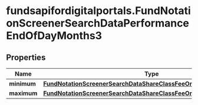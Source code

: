 # fundsapifordigitalportals.FundNotationScreenerSearchDataPerformanceEndOfDayMonths3

## Properties

Name | Type | Description | Notes
------------ | ------------- | ------------- | -------------
**minimum** | [**FundNotationScreenerSearchDataShareClassFeeOngoingCurrentMinimum**](FundNotationScreenerSearchDataShareClassFeeOngoingCurrentMinimum.md) |  | [optional] 
**maximum** | [**FundNotationScreenerSearchDataShareClassFeeOngoingCurrentMaximum**](FundNotationScreenerSearchDataShareClassFeeOngoingCurrentMaximum.md) |  | [optional] 


